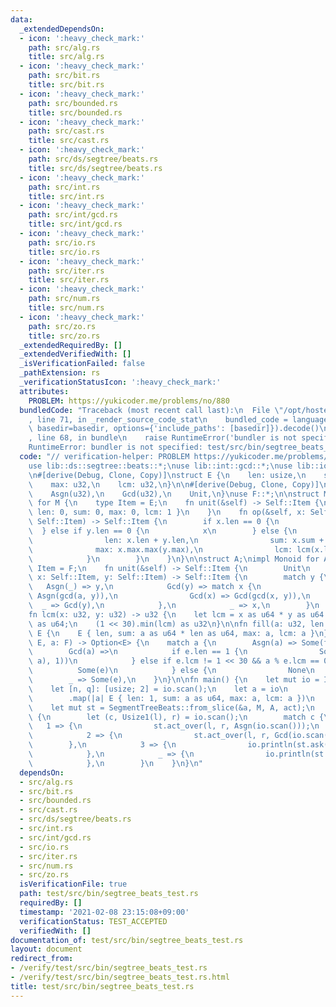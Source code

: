```yaml
---
data:
  _extendedDependsOn:
  - icon: ':heavy_check_mark:'
    path: src/alg.rs
    title: src/alg.rs
  - icon: ':heavy_check_mark:'
    path: src/bit.rs
    title: src/bit.rs
  - icon: ':heavy_check_mark:'
    path: src/bounded.rs
    title: src/bounded.rs
  - icon: ':heavy_check_mark:'
    path: src/cast.rs
    title: src/cast.rs
  - icon: ':heavy_check_mark:'
    path: src/ds/segtree/beats.rs
    title: src/ds/segtree/beats.rs
  - icon: ':heavy_check_mark:'
    path: src/int.rs
    title: src/int.rs
  - icon: ':heavy_check_mark:'
    path: src/int/gcd.rs
    title: src/int/gcd.rs
  - icon: ':heavy_check_mark:'
    path: src/io.rs
    title: src/io.rs
  - icon: ':heavy_check_mark:'
    path: src/iter.rs
    title: src/iter.rs
  - icon: ':heavy_check_mark:'
    path: src/num.rs
    title: src/num.rs
  - icon: ':heavy_check_mark:'
    path: src/zo.rs
    title: src/zo.rs
  _extendedRequiredBy: []
  _extendedVerifiedWith: []
  _isVerificationFailed: false
  _pathExtension: rs
  _verificationStatusIcon: ':heavy_check_mark:'
  attributes:
    PROBLEM: https://yukicoder.me/problems/no/880
  bundledCode: "Traceback (most recent call last):\n  File \"/opt/hostedtoolcache/Python/3.9.1/x64/lib/python3.9/site-packages/onlinejudge_verify/documentation/build.py\"\
    , line 71, in _render_source_code_stat\n    bundled_code = language.bundle(stat.path,\
    \ basedir=basedir, options={'include_paths': [basedir]}).decode()\n  File \"/opt/hostedtoolcache/Python/3.9.1/x64/lib/python3.9/site-packages/onlinejudge_verify/languages/user_defined.py\"\
    , line 68, in bundle\n    raise RuntimeError('bundler is not specified: {}'.format(path.as_posix()))\n\
    RuntimeError: bundler is not specified: test/src/bin/segtree_beats_test.rs\n"
  code: "// verification-helper: PROBLEM https://yukicoder.me/problems/no/880\n\n\
    use lib::ds::segtree::beats::*;\nuse lib::int::gcd::*;\nuse lib::io::*;\nuse lib::iter::Itertools;\n\
    \n#[derive(Debug, Clone, Copy)]\nstruct E {\n    len: usize,\n    sum: u64,\n\
    \    max: u32,\n    lcm: u32,\n}\n\n#[derive(Debug, Clone, Copy)]\nenum F {\n\
    \    Asgn(u32),\n    Gcd(u32),\n    Unit,\n}\nuse F::*;\n\nstruct M;\nimpl Monoid\
    \ for M {\n    type Item = E;\n    fn unit(&self) -> Self::Item {\n        E {\
    \ len: 0, sum: 0, max: 0, lcm: 1 }\n    }\n    fn op(&self, x: Self::Item, y:\
    \ Self::Item) -> Self::Item {\n        if x.len == 0 {\n            y\n      \
    \  } else if y.len == 0 {\n            x\n        } else {\n            E {\n\
    \                len: x.len + y.len,\n                sum: x.sum + y.sum,\n  \
    \              max: x.max.max(y.max),\n                lcm: lcm(x.lcm, y.lcm),\n\
    \            }\n        }\n    }\n}\n\nstruct A;\nimpl Monoid for A {\n    type\
    \ Item = F;\n    fn unit(&self) -> Self::Item {\n        Unit\n    }\n    fn op(&self,\
    \ x: Self::Item, y: Self::Item) -> Self::Item {\n        match y {\n         \
    \   Asgn(_) => y,\n            Gcd(y) => match x {\n                Asgn(a) =>\
    \ Asgn(gcd(a, y)),\n                Gcd(x) => Gcd(gcd(x, y)),\n              \
    \  _ => Gcd(y),\n            },\n            _ => x,\n        }\n    }\n}\n\n\
    fn lcm(x: u32, y: u32) -> u32 {\n    let lcm = x as u64 * y as u64 / gcd(x, y)\
    \ as u64;\n    (1 << 30).min(lcm) as u32\n}\n\nfn fill(a: u32, len: usize) ->\
    \ E {\n    E { len, sum: a as u64 * len as u64, max: a, lcm: a }\n}\n\nfn act(e:\
    \ E, a: F) -> Option<E> {\n    match a {\n        Asgn(a) => Some(fill(a, e.len)),\n\
    \        Gcd(a) =>\n            if e.len == 1 {\n                Some(fill(gcd(e.max,\
    \ a), 1))\n            } else if e.lcm != 1 << 30 && a % e.lcm == 0 {\n      \
    \          Some(e)\n            } else {\n                None\n            },\n\
    \        _ => Some(e),\n    }\n}\n\nfn main() {\n    let mut io = IO::new();\n\
    \    let [n, q]: [usize; 2] = io.scan();\n    let a = io\n        .scan_iter::<u32>(n)\n\
    \        .map(|a| E { len: 1, sum: a as u64, max: a, lcm: a })\n        .collect_vec();\n\
    \    let mut st = SegmentTreeBeats::from_slice(&a, M, A, act);\n    for _ in 0..q\
    \ {\n        let (c, Usize1(l), r) = io.scan();\n        match c {\n         \
    \   1 => {\n                st.act_over(l, r, Asgn(io.scan()));\n            },\n\
    \            2 => {\n                st.act_over(l, r, Gcd(io.scan()));\n    \
    \        },\n            3 => {\n                io.println(st.ask(l, r).max);\n\
    \            },\n            _ => {\n                io.println(st.ask(l, r).sum);\n\
    \            },\n        }\n    }\n}\n"
  dependsOn:
  - src/alg.rs
  - src/bit.rs
  - src/bounded.rs
  - src/cast.rs
  - src/ds/segtree/beats.rs
  - src/int.rs
  - src/int/gcd.rs
  - src/io.rs
  - src/iter.rs
  - src/num.rs
  - src/zo.rs
  isVerificationFile: true
  path: test/src/bin/segtree_beats_test.rs
  requiredBy: []
  timestamp: '2021-02-08 23:15:08+09:00'
  verificationStatus: TEST_ACCEPTED
  verifiedWith: []
documentation_of: test/src/bin/segtree_beats_test.rs
layout: document
redirect_from:
- /verify/test/src/bin/segtree_beats_test.rs
- /verify/test/src/bin/segtree_beats_test.rs.html
title: test/src/bin/segtree_beats_test.rs
---
```

